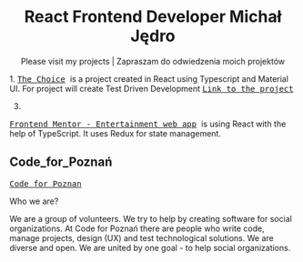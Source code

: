 
<h1 align="center">React Frontend Developer Michał Jędro </h1>

<p align="center">
 Please visit my projects | Zapraszam do odwiedzenia moich projektów  

 </p>

<div>
  1.
 <kbd>
  <a href="https://github.com/michaljedro/the-choice">The Choice</a>
</kbd>
  is a project created in React using Typescript and Material UI. For project will create Test Driven Development
 <kbd>
  <a href="http://the-right-choice.vercel.app/">Link to the project</a>
</kbd>
 </div>
<div>

  3.
 <kbd>
 <a href="https://github.com/michaljedro/movie-app">Frontend Mentor - Entertainment web app</a>
</kbd>
is using React with the help of TypeScript. It uses Redux for state management.
 </div>
 <div>

 
## Code_for_Poznań 

<kbd>
 <a href="https://codeforpoznan.pl">Code for Poznan</a>
</kbd>
<p>
 
 Who we are?

We are a group of volunteers. We try to help by creating software for social organizations. At Code for Poznań there are people who write code, manage projects, design (UX) and test technological solutions. We are diverse and open. We are united by one goal - to help social organizations.
 </p>


